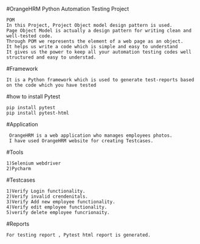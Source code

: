 
#OrangeHRM Python Automation Testing Project

    POM 
    In this Project, Project Object model design pattern is used.
    Page Object Model is actually a design pattern for writing clean and well-tested code.
    Through POM we represents the element of a web page as an object.
    It helps us write a code which is simple and easy to understand
    It gives us the power to keep all your automation testing codes well structured and easy to understad.
    
#Framework
   
    It is a Python framework which is used to generate test-reports based on the code which you have tested

#how to install Pytest
   
    pip install pytest
	pip install pytest-html



#Application
    
     OrangeHRM is a web application who manages employees photos.
     I have used OrangeHRM website for creating Testcases.


#Tools
   
    1)Selenium webdriver 
    2)Pycharm 

#Testcases

    1)Verify Login functionality.
    2)Verify invalid crendenitals.
    3)Verify Add new employee functionality.
    4)Verify edit employee functionality.
    5)verify delete employee funcrionaity.
  
   
#Reports

    For testing report , Pytest html report is generated.
    

     
